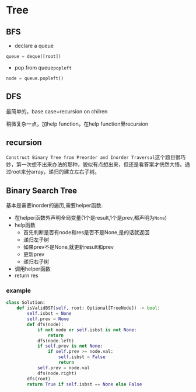 # Tree

## BFS

- declare a queue
```python
queue = deque([root])
```
- pop from queue`popleft`
```python
node = queue.popleft()
```

## DFS
最简单的，base case+recursion on chilren

稍微复杂一点，加help function，在help function里recursion

## recursion

`Construct Binary Tree from Preorder and Inorder Traversal`这个题目很巧妙，第一次想不出来办法的那种，貌似有点想出来，但还是看答案才恍然大悟。通过root来分array，递归的建立左右子树。

## Binary Search Tree
基本是需要inorder的遍历,需要helper函数.
- 在helper函数外声明全局变量(1个是result,1个是prev,都声明为`None`)
- help函数
  - 首先判断是否有node和res是否不是None,是的话就返回
  - 递归左子树
  - 如果prev不是None,就更新result和prev
  - 更新prev
  - 递归右子树
- 调用helper函数
- return res

### example
```python
class Solution:
    def isValidBST(self, root: Optional[TreeNode]) -> bool:
        self.isbst = None
        self.prev = None
        def dfs(node):
            if not node or self.isbst is not None:
                return
            dfs(node.left)
            if self.prev is not None:
                if self.prev >= node.val:
                    self.isbst = False
                    return
            self.prev = node.val
            dfs(node.right)
        dfs(root)
        return True if self.isbst == None else False
```